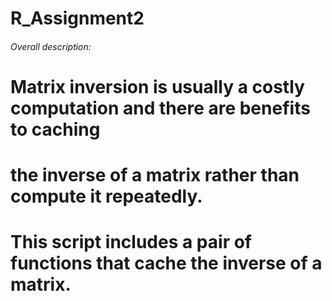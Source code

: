 # R_Assignment2
###### Overall description:
# Matrix inversion is usually a costly computation and there are benefits to caching 
# the inverse of a matrix rather than compute it repeatedly. 
# This script includes a pair of functions that cache the inverse of a matrix.
